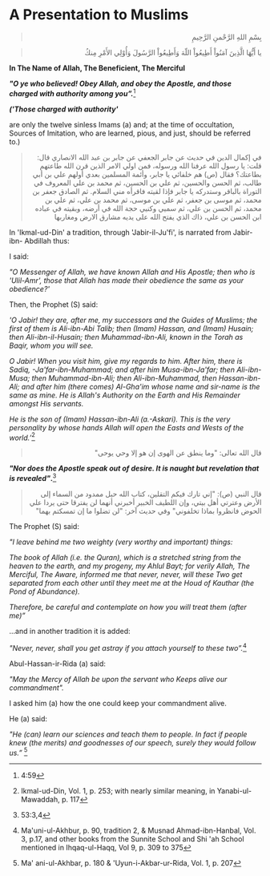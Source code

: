 A Presentation to Muslims
=========================

<blockquote dir="rtl">
  <p>
بِسْمِ اللهِ الرَّحْمنِ الرَّحِيمِ
  </p>
</blockquote>

<blockquote dir="rtl">
  <p>
يا أَيُّهَا الَّذِينَ آمَنُواْ أَطِيعُواْ اللّهَ وَأَطِيعُواْ
الرَّسُولَ وَأُوْلِي الأَمْرِ مِنكُ
  </p>
</blockquote>

**In The Name of Allah, The Beneficient, The Merciful**

***"O ye who believed! Obey Allah, and obey the Apostle, and those
charged with authority among you”.***[^1]

***('Those charged with authority'***

are only the twelve sinless Imams (a) and; at the time of occultation,
Sources of Imitation, who are learned, pious, and just, should be
referred to.)

<blockquote dir="rtl">
  <p>
في إكمال الدين في حديث عن جابر الجعفي عن جابر بن عبد الله الانصاري
قال: قلت: يا رسول الله عرفنا الله ورسوله، فمن اولي الامر الذين قرن
الله طاعتهم بطاعتك؟ فقال (ص) هم خلفائي يا جابر، وأئمة المسلمين بعدي
أولهم علي بن أبي طالب، ثم الحسن والحسين، ثم علي بن الحسين، ثم محمد بن
علي المعروف في التوراة بالباقر وستدركه يا جابر فإذا لقيته فاقرأه مني
السلام. ثم الصادق جعفر بن محمد، ثم موسى بن جعفر، ثم علي بن موسى، ثم
محمد بن علي، ثم علي بن محمد، ثم الحسن بن علي، ثم سميي وكنيي حجة الله
في أرضه، وبقيته في عباده ابن الحسن بن علي، ذاك الذي يفتح الله على يديه
مشارق الارض ومغاربها
  </p>
</blockquote>

In 'Ikmal-ud-Din' a tradition, through 'Jabir-il-Ju'fi', is narrated
from Jabir-ibn- Abdillah thus:

I said:

*"O Messenger of Allah, we have known Allah and His Apostle; then who is
'Ulil-Amr', those that Allah has made their obedience the same as your
obedience?'*

Then, the Prophet (S) said:

*'O Jabir! they are, after me, my successors and the Guides of Muslims;
the first of them is Ali-ibn-Abi Talib; then (Imam) Hassan, and (Imam)
Husain; then Ali-ibn-il-Husain; then Muhammad-ibn-Ali, known in the
Torah as Baqir, whom you will see.*

*O Jabir! When you visit him, give my regards to him. After him, there
is Sadiq, -Ja'far-ibn-Muhammad; and after him Musa-ibn-Ja'far; then
Ali-ibn-Musa; then Muhammad-ibn-Ali; then Ali-ibn-Muhammad, then
Hassan-ibn-Ali; and after him (there comes) Al-Gha'im whose name and
sir-name is the same as mine. He is Allah's Authority on the Earth and
His Remainder amongst His servants.*

*He is the son of (Imam) Hassan-ibn-Ali (a.-Askari). This is the very
personality by whose hands Allah will open the Easts and Wests of the
world.’*[^2]

<blockquote dir="rtl">
  <p>
قال الله تعالى: "وما ينطق عن الهوى إن هو إلا وحي يوحى"
  </p>
</blockquote>

***"Nor does the Apostle speak out of desire. It is naught but
revelation that is revealed"*****.**[^3]

<blockquote dir="rtl">
  <p>
قال النبي (ص): "إني تارك فيكم التقلين، كتاب الله حبل ممدود من السماء
إلى الأرض وعترتي أهل بيتي، وإن اللطيف الخبير أخبرني أنهما لن يفترقا
حتى يردا علي الحوض فانظروا بماذا تخلفوني" وفي حديث آخر: "لن تضلوا ما
إن تمسكتم بهما"
  </p>
</blockquote>

The Prophet (S) said:

*"I leave behind me two weighty (very worthy and important) things:*

*The book of Allah (i.e. the Quran), which is a stretched string from
the heaven to the earth, and my progeny, my Ahlul Bayt; for verily
Allah, The Merciful, The Aware, informed me that never, never, will
these Two get separated from each other until they meet me at the Houd
of Kauthar (the Pond of Abundance).*

*Therefore, be careful and contemplate on how you will treat them (after
me)”*

...and in another tradition it is added:

*"Never, never, shall you get astray if you attach yourself to these
two”.*[^4]

Abul-Hassan-ir-Rida (a) said:

*"May the Mercy of Allah be upon the servant who Keeps alive our
commandment".*

I asked him (a) how the one could keep your commandment alive.

He (a) said:

*"He (can) learn our sciences and teach them to people. In fact if
people knew (the merits) and goodnesses of our speech, surely they would
follow us.”* [^5]

[^1]: 4:59

[^2]: Ikmal-ud-Din, Vol. 1, p. 253; with nearly similar meaning, in
Yanabi-ul-Mawaddah, p. 117

[^3]: 53:3,4

[^4]: Ma'uni-ul-Akhbur, p. 90, tradition 2, & Musnad Ahmad-ibn-Hanbal,
Vol. 3, p.17, and other books from the Sunnite School and Shi 'ah School
mentioned in Ihqaq-ul-Haqq, Vol 9, p. 309 to 375

[^5]: Ma' ani-ul-Akhbar, p. 180 & 'Uyun-i-Akbar-ur-Rida, Vol. 1, p. 207


